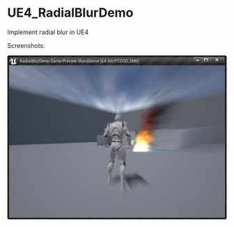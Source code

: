# UE4_RadialBlurDemo
Implement radial blur in UE4

Screenshots:

![](https://raw.githubusercontent.com/chenyong2github/UE4_RadialBlurDemo/master/Screenshots/1.png)
